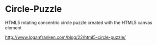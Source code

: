 Circle-Puzzle
=============

HTML5 rotating concentric circle puzzle created with the HTML5 canvas element

http://www.loganfranken.com/blog/22/html5-circle-puzzle/